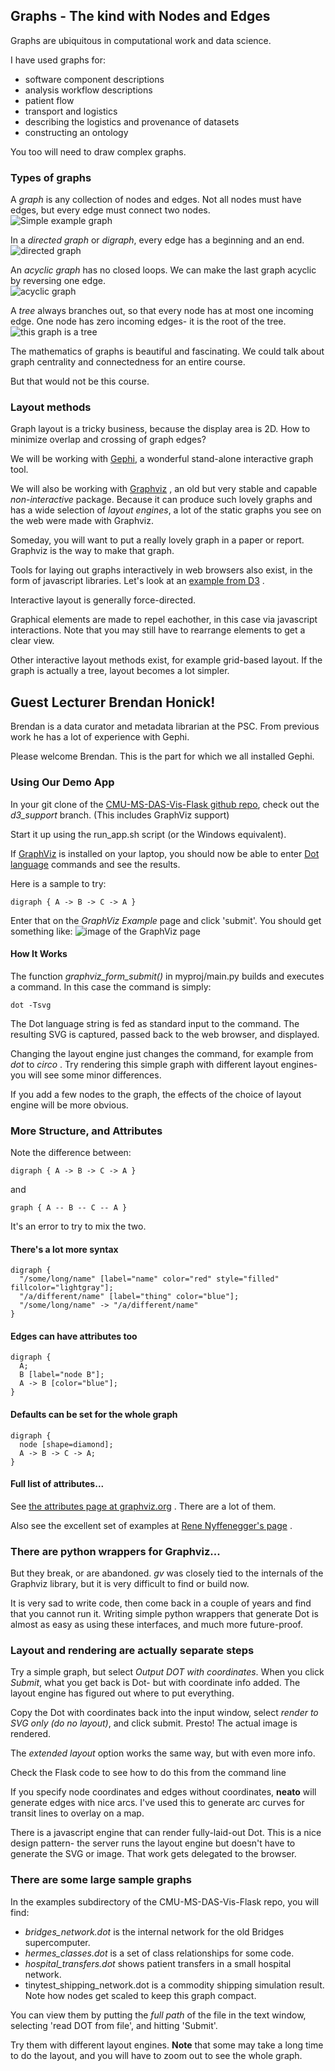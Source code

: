 ## Graphs - The kind with Nodes and Edges ##

Graphs are ubiquitous in computational work and data science.


I have used graphs for:
* software component descriptions
* analysis workflow descriptions
* patient flow
* transport and logistics
* describing the logistics and provenance of datasets
* constructing an ontology

You too will need to draw complex graphs.



### Types of graphs

A *graph* is any collection of nodes and edges.  Not all nodes must
have edges, but every edge must connect two nodes.<br>
![Simple example graph](images/example_graph_1.svg)


In a *directed graph* or *digraph*, every edge has a beginning and an end.<br>
![directed graph](images/example_graph_2.svg)


An *acyclic graph* has no closed loops.  We can make the last graph
acyclic by reversing one edge.<br>
![acyclic graph](images/example_graph_3.svg)


A *tree* always branches out, so that every node has at most one
incoming edge.  One node has zero incoming edges- it is the root of
the tree.<br>
![this graph is a tree](images/example_graph_4.svg)


The mathematics of graphs is beautiful and fascinating.  We could talk
about graph centrality and connectedness for an entire course.

But that would not be this course.



### Layout methods

Graph layout is a tricky business, because the display area is 2D.  How to
minimize overlap and crossing of graph edges?

We will be working with [Gephi](https://gephi.org/), a wonderful stand-alone
interactive graph tool.  


We will also be working with [Graphviz](https://graphviz.org/) , an old but
very stable and capable *non-interactive* package.  Because it can
produce such lovely graphs and has a wide selection of *layout engines*,
a lot of the static graphs you see on the web were made with Graphviz.

Someday, you will want to put a really lovely graph in a paper or report.
Graphviz is the way to make that graph.


Tools for laying out graphs interactively in web browsers also exist, in
the form of javascript libraries.  Let's look at an
[example from D3](https://observablehq.com/@d3/force-directed-graph) .


Interactive layout is generally force-directed.

Graphical elements are made to repel eachother, in this case via
javascript interactions.  Note that you may still have to rearrange
elements to get a clear view.


Other interactive layout methods exist, for example grid-based layout.
If the graph is actually a tree, layout becomes a lot simpler.



## Guest Lecturer Brendan Honick!

Brendan is a data curator and metadata librarian at the PSC.
From previous work he has a lot of experience with Gephi.

Please welcome Brendan.  This is the part for which we all installed Gephi.



### Using Our Demo App

In your git clone of the
[CMU-MS-DAS-Vis-Flask github repo](https://github.com/jswelling/CMU-MS-DAS-Vis-Flask),
check out the *d3_support* branch. (This includes GraphViz support)

Start it up using the run_app.sh script (or the Windows equivalent).

If [GraphViz](https://graphviz.org/) is installed on your laptop, you should
now be able to enter [Dot language](https://graphviz.org/doc/info/lang.html)
commands and see the results.


Here is a sample to try:
```
digraph { A -> B -> C -> A }
```


Enter that on the *GraphViz Example* page and click 'submit'.  You should get
something like:
<span class="image60">![image of the GraphViz page](images/myproj_graphviz_page.png)</span>


#### How It Works

The function *graphviz_form_submit()* in myproj/main.py builds and executes
a command.  In this case the command is simply:
```
dot -Tsvg
```

The Dot language string is fed as standard input to the command.  The
resulting SVG is captured, passed back to the web browser, and displayed.


Changing the layout engine just changes the command, for example from *dot*
to *circo* .  Try rendering this simple graph with different layout engines-
you will see some minor differences.

If you add a few nodes to the graph, the effects of the choice of layout
engine will be more obvious.



### More Structure, and Attributes

Note the difference between:
```
digraph { A -> B -> C -> A }
```

and
```
graph { A -- B -- C -- A }
```

It's an error to try to mix the two.


#### There's a lot more syntax

```
digraph {
  "/some/long/name" [label="name" color="red" style="filled" fillcolor="lightgray"];
  "/a/different/name" [label="thing" color="blue"];
  "/some/long/name" -> "/a/different/name"
}
```


#### Edges can have attributes too
```
digraph {
  A;
  B [label="node B"];
  A -> B [color="blue"];
}
```


#### Defaults can be set for the whole graph
```
digraph {
  node [shape=diamond];
  A -> B -> C -> A;
}
```


#### Full list of attributes...

See [the attributes page at graphviz.org](https://graphviz.org/doc/info/attrs.html) .
There are a lot of them.

Also see the excellent set of examples at
[Rene Nyffenegger's page](https://renenyffenegger.ch/notes/tools/Graphviz/examples/index) .



### There are python wrappers for Graphviz...

But they break, or are abandoned.  *gv* was closely tied to the internals
of the Graphviz library, but it is very difficult to find or build now.

It is very sad to write code, then come back in a couple of years and find
that you cannot run it.  Writing simple python wrappers that generate Dot
is almost as easy as using these interfaces, and much more future-proof.



### Layout and rendering are actually separate steps

Try a simple graph, but select *Output DOT with coordinates*.  When you click
*Submit*, what you get back is Dot- but with coordinate info added.  The layout
engine has figured out where to put everything.

Copy the Dot with coordinates back into the input window, select *render to
SVG only (do no layout)*, and click submit.  Presto! The actual image is
rendered.


The *extended layout* option works the same way, but with even more info.

Check the Flask code to see how to do this from the command line


If you specify node coordinates and edges without coordinates, **neato**
will generate edges with nice arcs.  I've used this to generate arc curves
for transit lines to overlay on a map.


There is a javascript engine that can render fully-laid-out Dot.  This is
a nice design pattern- the server runs the layout engine but doesn't have
to generate the SVG or image.  That work gets delegated to the browser.



### There are some large sample graphs

In the examples subdirectory of the CMU-MS-DAS-Vis-Flask repo, you will
find:
* *bridges_network.dot* is the internal network for the old Bridges
  supercomputer.
* *hermes_classes.dot* is a set of class relationships for some code.
* *hospital_transfers.dot* shows patient transfers in a small hospital
  network.
* tinytest_shipping_network.dot is a commodity shipping simulation result.
  Note how nodes get scaled to keep this graph compact.


You can view them by putting the *full path* of the file in the text window,
selecting 'read DOT from file', and hitting 'Submit'.


Try them with different layout engines.  **Note** that some may take a long
time to do the layout, and you will have to zoom out to see the whole graph.
